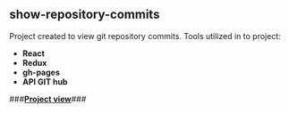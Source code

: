 ## show-repository-commits

Project created to view git repository commits. Tools utilized in to project:

- **React** 
- **Redux**
- **gh-pages**
- **API GIT hub**

###**[Project view](https://vbobell.github.io/show-repository-commits/ "Project view")**###

